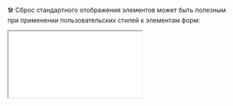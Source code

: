 🛠 Сброс стандартного отображения элементов может быть полезным при применении пользовательских стилей к элементам форм:

<iframe title="Название — appearance — Дока" src="../demos/ezhkov-eYBmqWm/index.html"></iframe>
